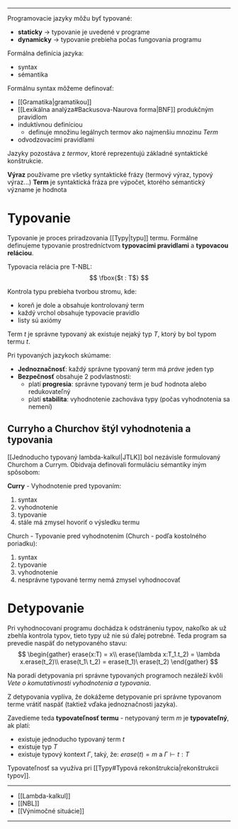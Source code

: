 ***********
Programovacie jazyky môžu byť typované:
- **staticky** $\rightarrow$ typovanie je uvedené v programe
- **dynamicky** $\rightarrow$ typovanie prebieha počas fungovania programu

Formálna definícia jazyka:
- syntax
- sémantika

Formálnu syntax môžeme definovať:
- [[Gramatika|gramatikou]]
- [[Lexikálna analýza#Backusova-Naurova forma|BNF]] produkčným pravidlom
- induktívnou definíciou
	- definuje množinu legálnych termov ako najmenšiu mnozinu $Term$
- odvodzovacími pravidlami

Jazyky pozostáva z *termov*, ktoré reprezentujú základné syntaktické konštrukcie.

**Výraz** používame pre všetky syntaktické frázy (termový výraz, typový výraz...)
**Term** je syntaktická fráza pre výpočet, ktorého sémantický význame je hodnota


# Typovanie
Typovanie je proces priradzovania [[Typy|typu]] termu.
Formálne definujeme typovanie prostredníctvom **typovacími pravidlami** a **typovacou reláciou**.

Typovacia relácia pre T-NBL:
$$
\fbox{$t : T$}
$$


Kontrola typu prebieha tvorbou stromu, kde:
- koreň je dole a obsahuje kontrolovaný term
- každý vrchol obsahuje typovacie pravidlo
- listy sú axiómy

Term $t$ je správne typovaný ak existuje nejaký typ $T$, ktorý by bol typom termu $t$.

Pri typovaných jazykoch skúmame:
- **Jednoznačnosť**: každý správne typovaný term má *práve* jeden typ
- **Bezpečnosť** obsahuje 2 podvlastnosti:
	- platí **progresia**: správne typovaný term je buď hodnota alebo redukovateľný
	- platí **stabilita**: vyhodnotenie zachováva typy (počas vyhodnotenia sa nemení)

## Curryho a Churchov štýl vyhodnotenia a typovania

[[Jednoducho typovaný lambda-kalkul|JTLK]]  bol nezávisle formulovaný Churchom a Currym. Obidvaja definovali formuláciu sémantiky iným spôsobom:

**Curry** - Vyhodnotenie pred typovaním:
1. syntax
2. vyhodnotenie
3. typovanie
4. stále má zmysel hovoriť o výsledku termu

Church - Typovanie pred vyhodnotením (Church - podľa kostolného poriadku):
1. syntax
2. typovanie
3. vyhodnotenie
4. nesprávne typované termy nemá zmysel vyhodnocovať
# Detypovanie
Pri vyhodnocovaní programu dochádza k odstráneniu typov, nakoľko ak už zbehla kontrola typov, tieto typy už nie sú ďalej potrebné. Teda program sa prevedie naspäť do netypovaného stavu:
$$
\begin{gather}
erase(x:T) = x\\
erase(\lambda x:T_1.t_2) = \lambda x.erase(t_2)\\
erase(t_1\ t_2) = erase(t_1)\ erase(t_2)
\end{gather}
$$

Na poradí detypovania pri správne typovaných programoch nezáleží kvôli *Vete o komutatívnosti vyhodnotenia a typovania*.

Z detypovania vyplíva, že dokážeme detypovanie pri správne typovanom terme vrátiť naspäť (taktiež vďaka jednoznačnosti jazyka).

Zavedieme teda **typovateľnosť termu** - netypovaný term $m$ je **typovateľný**, ak platí:
- existuje jednoducho typovaný term $t$
- existuje typ $T$
- existuje typový kontext $\Gamma$, taký, že: $erase(t) = m$ a $\Gamma \vdash t : T$

Typovateľnosť sa využíva pri [[Typy#Typová rekonštrukcia|rekonštrukcii typov]].

---
- [[Lambda-kalkul]]
- [[NBL]]
- [[Výnimočné situácie]]
---
